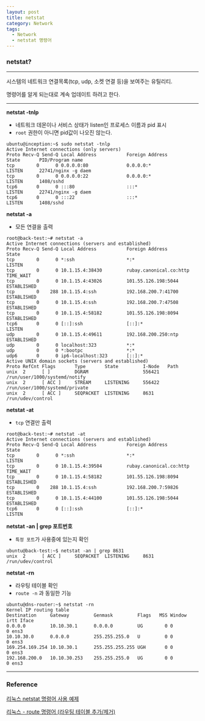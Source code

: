 ```yaml
---
layout: post
title: netstat 
category: Network
tags:
  - Network
  - netstat 명령어
---
```






### netstat?

---

시스템의 네트워크 연결목록(tcp, udp, 소켓 연결 등)을 보여주는 유틸리티.

명령어를 알게 되는대로 계속 업데이트 하려고 한다.

---

**netstat -tnlp**

- 네트워크 데몬이나 서비스 상태가 listen인 프로세스 이름과 pid 표시
- `root` 권한이 아니면 pid값이 나오진 않는다.

```
ubuntu@inception:~$ sudo netstat -tnlp
Active Internet connections (only servers)
Proto Recv-Q Send-Q Local Address           Foreign Address         State       PID/Program name
tcp        0      0 0.0.0.0:80              0.0.0.0:*               LISTEN      22741/nginx -g daem
tcp        0      0 0.0.0.0:22              0.0.0.0:*               LISTEN      1408/sshd       
tcp6       0      0 :::80                   :::*                    LISTEN      22741/nginx -g daem
tcp6       0      0 :::22                   :::*                    LISTEN      1408/sshd
```



**netstat -a**

- 모든 연결을 출력

```
root@back-test:~# netstat -a
Active Internet connections (servers and established)
Proto Recv-Q Send-Q Local Address           Foreign Address         State
tcp        0      0 *:ssh                   *:*                     LISTEN
tcp        0      0 10.1.15.4:38430         rubay.canonical.co:http TIME_WAIT
tcp        0      0 10.1.15.4:43026         101.55.126.198:5044     ESTABLISHED
tcp        0    288 10.1.15.4:ssh           192.168.200.7:41700     ESTABLISHED
tcp        0      0 10.1.15.4:ssh           192.168.200.7:47508     ESTABLISHED
tcp        0      0 10.1.15.4:58182         101.55.126.198:8094     ESTABLISHED
tcp6       0      0 [::]:ssh                [::]:*                  LISTEN
udp        0      0 10.1.15.4:49611         192.168.200.250:ntp     ESTABLISHED
udp        0      0 localhost:323           *:*
udp        0      0 *:bootpc                *:*
udp6       0      0 ip6-localhost:323       [::]:*
Active UNIX domain sockets (servers and established)
Proto RefCnt Flags       Type       State         I-Node   Path
unix  2      [ ]         DGRAM                    556421   /run/user/1000/systemd/notify
unix  2      [ ACC ]     STREAM     LISTENING     556422   /run/user/1000/systemd/private
unix  2      [ ACC ]     SEQPACKET  LISTENING     8631     /run/udev/control
```



**netstat -at**

- `tcp` 연결만 출력

```
root@back-test:~# netstat -at
Active Internet connections (servers and established)
Proto Recv-Q Send-Q Local Address           Foreign Address         State
tcp        0      0 *:ssh                   *:*                     LISTEN
tcp        0      0 10.1.15.4:39504         rubay.canonical.co:http TIME_WAIT
tcp        0      0 10.1.15.4:58182         101.55.126.198:8094     ESTABLISHED
tcp        0    288 10.1.15.4:ssh           192.168.200.7:59826     ESTABLISHED
tcp        0      0 10.1.15.4:44100         101.55.126.198:5044     ESTABLISHED
tcp6       0      0 [::]:ssh                [::]:*                  LISTEN
```



**netstat -an | grep 포트번호**

- `특정 포트`가 사용중에 있는지 확인

```
ubuntu@back-test:~$ netstat -an | grep 8631
unix  2      [ ACC ]     SEQPACKET  LISTENING     8631     /run/udev/control
```





**netstat -rn**

- 라우팅 테이블 확인
- `route -n` 과 동일한 기능

```
ubuntu@dns-router:~$ netstat -rn
Kernel IP routing table
Destination     Gateway         Genmask         Flags   MSS Window  irtt Iface
0.0.0.0         10.10.30.1      0.0.0.0         UG        0 0          0 ens3
10.10.30.0      0.0.0.0         255.255.255.0   U         0 0          0 ens3
169.254.169.254 10.10.30.1      255.255.255.255 UGH       0 0          0 ens3
192.168.200.0   10.10.30.253    255.255.255.0   UG        0 0          0 ens3
```











---

### Reference

[리눅스 netstat 명령어 사용 예제](https://sisiblog.tistory.com/12)

[리눅스 - route 명령어 (라우팅 테이블 추가/제거)](https://m.blog.naver.com/PostView.nhn?blogId=jsky10503&logNo=220745663332&proxyReferer=https%3A%2F%2Fwww.google.com%2F)

